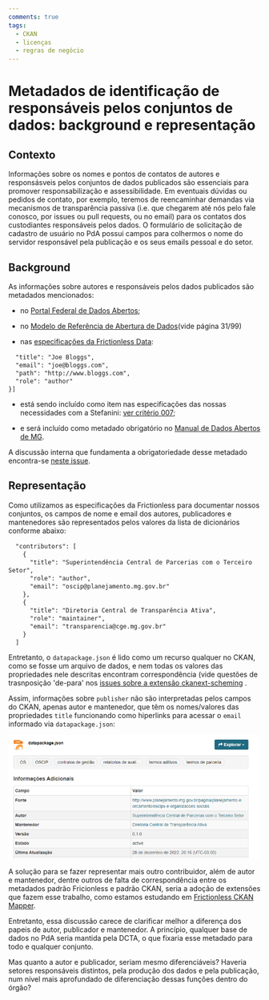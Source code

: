 ```yaml
---
comments: true
tags:
  - CKAN
  - licenças
  - regras de negócio
---
```


# Metadados de identificação de responsáveis pelos conjuntos de dados: background e representação

## Contexto

Informações sobre os nomes e pontos de contatos de autores e responsásveis pelos conjuntos de dados publicados são essenciais para promover responsabilização e assessibilidade. Em eventuais dúvidas ou pedidos de contato, por exemplo, teremos de reencaminhar demandas via mecanismos de transparência passiva (i.e. que chegarem até nós pelo fale conosco, por issues ou pull requests, ou no email) para os contatos dos custodiantes responsáveis pelos dados. O formulário de solicitação de cadastro de usuário no PdA possui campos para colhermos o nome do servidor responsável pela publicação e os seus emails pessoal e do setor.

## Background

As informações sobre autores e responsáveis pelos dados publicados são metadados mencionados:

- no [Portal Federal de Dados Abertos](https://dados.gov.br/pagina/manuais-e-orientacoes);

- no [Modelo de Referência de Abertura de Dados](https://www.gov.br/cgu/pt-br/governo-aberto/a-ogp/planos-de-acao/4o-plano-de-acao-brasileiro/compromisso-2-docs/modelo-de-referencia-de-abertura-de-dados_versao-final-2.pdf)(vide página 31/99)

- nas [especificações da Frictionless Data](https://specs.frictionlessdata.io/data-package/#contributors):

```` "contributors": [{
  "title": "Joe Bloggs",
  "email": "joe@bloggs.com",
  "path": "http://www.bloggs.com",
  "role": "author"
}]
````

- está sendo incluído como item nas especificações das nossas necessidades com a Stefanini: [ver critério 007](https://transparencia-mg.github.io/work-stefanini/0.6/estorias_de_usuarios/sprint_04/06_edicao_do_conjunto_de_dados/#criterios-de-aceite);

- e será incluído como metadado obrigatório no [Manual de Dados Abertos de MG](https://transparencia-mg.github.io/manual-abertura/pages/002_metadados.html#metadados-obrigat%C3%B3rios-e-facultativos-no-portal-de-dados-abertos-de-minas-gerais).

A discussão interna que fundamenta a obrigatoriedade desse metadado encontra-se [neste issue](https://github.com/transparencia-mg/issues-dadosmg-legado/issues/68).

## Representação

Como utilizamos as especificações da Frictionless para documentar nossos conjuntos, os campos de nome e email dos autores, publicadores e mantenedores são representados pelos valores da lista de dicionários conforme abaixo:

````
  "contributors": [
    {
      "title": "Superintendência Central de Parcerias com o Terceiro Setor",
      "role": "author",
      "email": "oscip@planejamento.mg.gov.br"
    },
    {
      "title": "Diretoria Central de Transparência Ativa",
      "role": "maintainer",
      "email": "transparencia@cge.mg.gov.br"
    }
  ]
````
Entretanto, o `datapackage.json` é lido como um recurso qualquer no CKAN, como se fosse um arquivo de dados, e nem todas os valores das propriedades nele descritas encontram correspondência (vide questões de trasnposição 'de-para' nos [issues sobre a extensão ckanext-scheming](https://github.com/ckan/ckanext-scheming/issues) .

Assim, informações sobre `publisher` não são interpretadas pelos campos do CKAN, apenas autor e mantenedor, que têm os nomes/valores das propriedades `title` funcionando como hiperlinks para acessar o `email` informado via `datapackage.json`: 

![](static/autoria_CKAN.png)

A solução para se fazer representar mais outro contribuidor, além de autor e mantenedor, dentre outros de falta de correspondência entre os metadados padrão Fricionless e padrão CKAN, seria a adoção de extensões que fazem esse trabalho, como estamos estudando em [Frictionless CKAN Mapper](https://github.com/frictionlessdata/frictionless-ckan-mapper).

Entretanto, essa discussão carece de clarificar melhor a diferença dos papeis de autor, publicador e mantenedor. A princípio, qualquer base de dados no PdA seria mantida pela DCTA, o que fixaria esse metadado para todo e qualquer conjunto. 

Mas quanto a autor e publicador, seriam mesmo diferenciáveis? Haveria setores responsáveis distintos, pela produção dos dados e pela publicação, num nível mais aprofundado de diferenciação dessas funções dentro do órgão?
